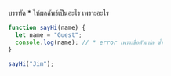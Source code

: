 บรรทัด \* ให้ผลลัพธ์เป็นอะไร เพราะอะไร

```js
function sayHi(name) {
  let name = "Guest";
  console.log(name); // * error เพราะชื่อตัวแปล ซ้ำ
}

sayHi("Jim"); 
```
